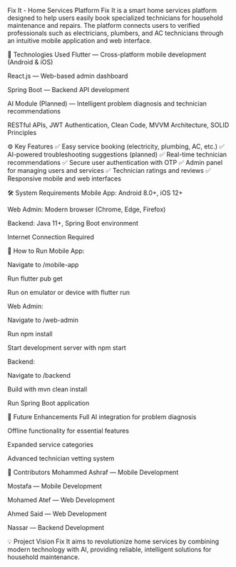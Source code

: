 Fix It - Home Services Platform
Fix It is a smart home services platform designed to help users easily book specialized technicians for household maintenance and repairs. The platform connects users to verified professionals such as electricians, plumbers, and AC technicians through an intuitive mobile application and web interface.

🚀 Technologies Used
Flutter — Cross-platform mobile development (Android & iOS)

React.js — Web-based admin dashboard

Spring Boot — Backend API development

AI Module (Planned) — Intelligent problem diagnosis and technician recommendations

RESTful APIs, JWT Authentication, Clean Code, MVVM Architecture, SOLID Principles

⚙️ Key Features
✅ Easy service booking (electricity, plumbing, AC, etc.)
✅ AI-powered troubleshooting suggestions (planned)
✅ Real-time technician recommendations
✅ Secure user authentication with OTP
✅ Admin panel for managing users and services
✅ Technician ratings and reviews
✅ Responsive mobile and web interfaces

🛠️ System Requirements
Mobile App: Android 8.0+, iOS 12+

Web Admin: Modern browser (Chrome, Edge, Firefox)

Backend: Java 11+, Spring Boot environment

Internet Connection Required

📲 How to Run
Mobile App:

Navigate to /mobile-app

Run flutter pub get

Run on emulator or device with flutter run

Web Admin:

Navigate to /web-admin

Run npm install

Start development server with npm start

Backend:

Navigate to /backend

Build with mvn clean install

Run Spring Boot application

🤖 Future Enhancements
Full AI integration for problem diagnosis

Offline functionality for essential features

Expanded service categories

Advanced technician vetting system

📢 Contributors
Mohammed Ashraf — Mobile Development

Mostafa — Mobile Development

Mohamed Atef — Web Development

Ahmed Said — Web Development

Nassar — Backend Development

💡 Project Vision
Fix It aims to revolutionize home services by combining modern technology with AI, providing reliable, intelligent solutions for household maintenance.
